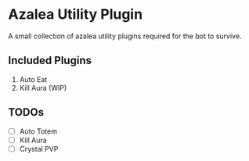 # Azalea Utility Plugin
A small collection of azalea utility plugins required for the bot to survive.

## Included Plugins
1. Auto Eat
2. Kill Aura (WIP)

## TODOs

- [ ] Auto Totem
- [ ] Kill Aura
- [ ] Crystal PVP